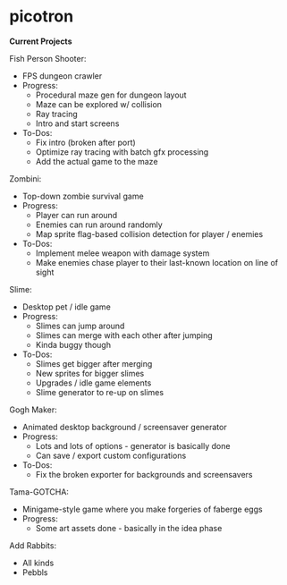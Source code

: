 # picotron
**Current Projects**

Fish Person Shooter:
- FPS dungeon crawler
- Progress:
  - Procedural maze gen for dungeon layout
  - Maze can be explored w/ collision
  - Ray tracing
  - Intro and start screens
- To-Dos:
  - Fix intro (broken after port)
  - Optimize ray tracing with batch gfx processing
  - Add the actual game to the maze

Zombini:
- Top-down zombie survival game
- Progress:
  - Player can run around
  - Enemies can run around randomly
  - Map sprite flag-based collision detection for player / enemies
- To-Dos:
  - Implement melee weapon with damage system
  - Make enemies chase player to their last-known location on line of sight

Slime:
- Desktop pet / idle game
- Progress:
  - Slimes can jump around
  - Slimes can merge with each other after jumping
  - Kinda buggy though
- To-Dos:
  - Slimes get bigger after merging
  - New sprites for bigger slimes
  - Upgrades / idle game elements
  - Slime generator to re-up on slimes

Gogh Maker:
- Animated desktop background / screensaver generator
- Progress:
  - Lots and lots of options - generator is basically done
  - Can save / export custom configurations
- To-Dos:
  - Fix the broken exporter for backgrounds and screensavers

Tama-GOTCHA:
- Minigame-style game where you make forgeries of faberge eggs
- Progress:
  - Some art assets done - basically in the idea phase

Add Rabbits:
- All kinds
- Pebbls